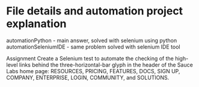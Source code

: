 # File details and automation project explanation
automationPython      - main answer, solved with selenium using python
automationSeleniumIDE - same problem solved with selenium IDE tool

Assignment
Create a Selenium test to automate the checking of the high-level links behind the three-horizontal-bar glyph in the header of the Sauce Labs home page: RESOURCES, PRICING, FEATURES, DOCS, SIGN UP, COMPANY, ENTERPRISE, LOGIN, COMMUNITY, and SOLUTIONS.
